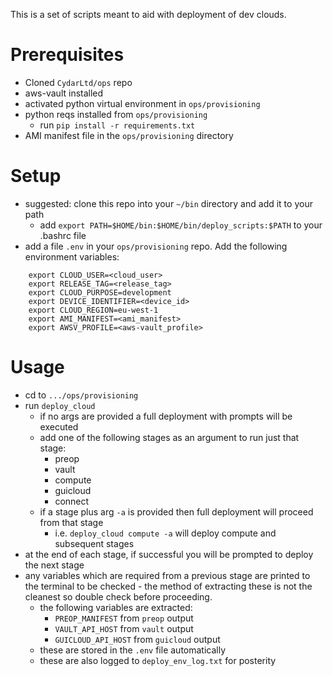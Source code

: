 This is a set of scripts meant to aid with deployment of dev clouds.

# Prerequisites
- Cloned `CydarLtd/ops` repo
- aws-vault installed
- activated python virtual environment in `ops/provisioning` 
- python reqs installed from `ops/provisioning`
    - run `pip install -r requirements.txt`
- AMI manifest file in the `ops/provisioning` directory

# Setup
- suggested: clone this repo into your `~/bin` directory and add it to your path
    - add `export PATH=$HOME/bin:$HOME/bin/deploy_scripts:$PATH` to your .bashrc file
- add a file `.env` in your `ops/provisioning` repo. Add the following environment variables:
```
    export CLOUD_USER=<cloud_user>
    export RELEASE_TAG=<release_tag>
    export CLOUD_PURPOSE=development
    export DEVICE_IDENTIFIER=<device_id>
    export CLOUD_REGION=eu-west-1
    export AMI_MANIFEST=<ami_manifest>
    export AWSV_PROFILE=<aws-vault_profile>
```

# Usage
- cd to `.../ops/provisioning`
- run `deploy_cloud`
    - if no args are provided a full deployment with prompts will be executed
    - add one of the following stages as an argument to run just that stage:
        - preop
        - vault
        - compute
        - guicloud
        - connect
    - if a stage plus arg `-a` is provided then full deployment will proceed from that stage
        - i.e. `deploy_cloud compute -a` will deploy compute and subsequent stages
- at the end of each stage, if successful you will be prompted to deploy the next stage
- any variables which are required from a previous stage are printed to the terminal to be checked - the method of extracting these is not the cleanest so double check before proceeding.
    - the following variables are extracted:
        - `PREOP_MANIFEST` from `preop` output
        - `VAULT_API_HOST` from `vault` output
        - `GUICLOUD_API_HOST` from `guicloud` output
    - these are stored in the `.env` file automatically
    - these are also logged to `deploy_env_log.txt` for posterity